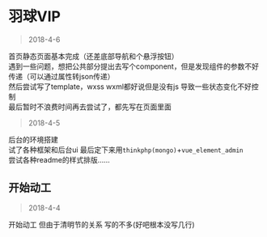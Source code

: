 # 羽球VIP 

>2018-4-6

首页静态页面基本完成（还差底部导航和个悬浮按钮）<br>
遇到一些问题，想把公共部分提出去写个component，但是发现组件的参数不好传递（可以通过属性转json传递）<br>
然后尝试写了template，wxss wxml都好说但是没有js 导致一些状态变化不好控制<br>
最后暂时不浪费时间再去尝试了，都先写在页面里面<br>
>2018-4-5

后台的环境搭建<br>
试了各种框架和后台ui 最后定下来用`thinkphp(mongo)`+`vue_element_admin`<br>
尝试各种readme的样式排版……<br>


开始动工
-------
>2018-4-4

开始动工 但由于清明节的关系 写的不多(好吧根本没写几行)<br>